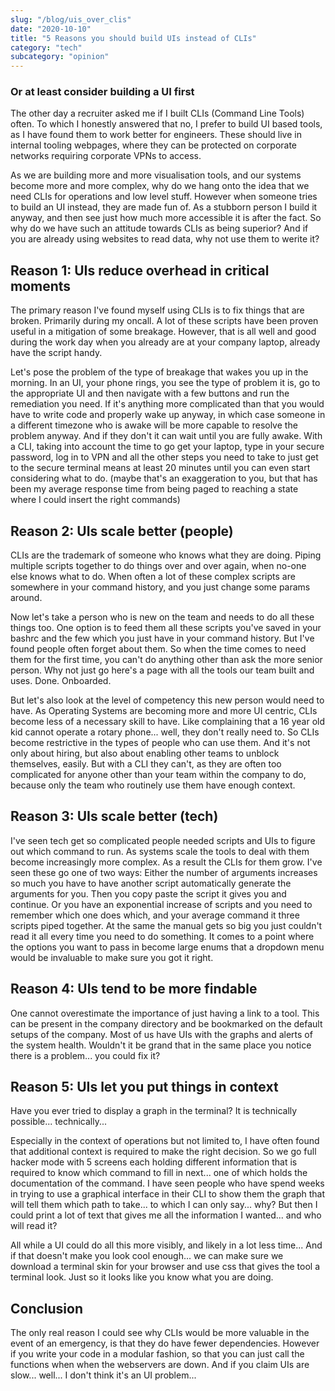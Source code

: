 ```yaml
---
slug: "/blog/uis_over_clis"
date: "2020-10-10"
title: "5 Reasons you should build UIs instead of CLIs"
category: "tech"
subcategory: "opinion"
---
```

### Or at least consider building a UI first
The other day a recruiter asked me if I built CLIs (Command Line Tools) often. To which I honestly answered that no, I prefer to build UI based tools, as I have found them to work better for engineers. These should live in internal tooling webpages, where they can be protected on corporate networks requiring corporate VPNs to access. 

As we are building more and more visualisation tools, and our systems become more and more complex, why do we hang onto the idea that we need CLIs for operations and low level stuff. However when someone tries to build an UI instead, they are made fun of. As a stubborn person I build it anyway, and then see just how much more accessible it is after the fact. So why do we have such an attitude towards CLIs as being superior? And if you are already using websites to read data, why not use them to werite it?

## Reason 1: UIs reduce overhead in critical moments
The primary reason I've found myself using CLIs is to fix things that are broken. Primarily during my oncall. A lot of these scripts have been proven useful in a mitigation of some breakage. However, that is all well and good during the work day when you already are at your company laptop, already have the script handy.

Let's pose the problem of the type of breakage that wakes you up in the morning. In an UI, your phone rings, you see the type of problem it is, go to the appropriate UI and then navigate with a few buttons and run the remediation you need. If it's anything more complicated than that you would have to write code and properly wake up anyway, in which case someone in a different timezone who is awake will be more capable to resolve the problem anyway. And if they don't it can wait until you are fully awake. With a CLI, taking into account the time to go get your laptop, type in your secure password, log in to VPN and all the other steps you need to take to just get to the secure terminal means at least 20 minutes until you can even start considering what to do. (maybe that's an exaggeration to you, but that has been my average response time from being paged to reaching a state where I could insert the right commands)

## Reason 2: UIs scale better (people)
CLIs are the trademark of someone who knows what they are doing. Piping multiple scripts together to do things over and over again, when no-one else knows what to do. When often a lot of these complex scripts are somewhere in your command history, and you just change some params around. 

Now let's take a person who is new on the team and needs to do all these things too. One option is to feed them all these scripts you've saved in your bashrc and the few which you just have in your command history. But I've found people often forget about them. So when the time comes to need them for the first time, you can't do anything other than ask the more senior person. Why not just go here's a page with all the tools our team built and uses. Done. Onboarded.

But let's also look at the level of competency this new person would need to have. As Operating Systems are becoming more and more UI centric, CLIs become less of a necessary skill to have. Like complaining that a 16 year old kid cannot operate a rotary phone... well, they don't really need to. So CLIs become restrictive in the types of people who can use them. And it's not only about hiring, but also about enabling other teams to unblock themselves, easily. But with a CLI they can't, as they are often too complicated for anyone other than your team within the company to do, because only the team who routinely use them have enough context. 

## Reason 3: UIs scale better (tech)
I've seen tech get so complicated people needed scripts and UIs to figure out which command to run. As systems scale the tools to deal with them become increasingly more complex. As a result the CLIs for them grow. I've seen these go one of two ways: Either the number of arguments increases so much you have to have another script automatically generate the arguments for you. Then you copy paste the script it gives you and continue. Or you have an exponential increase of scripts and you need to remember which one does which, and your average command it three scripts piped together. At the same the manual gets so big you just couldn't read it all every time you need to do something. It comes to a point where the options you want to pass in become large enums that a dropdown menu would be invaluable to make sure you got it right. 

## Reason 4: UIs tend to be more findable
One cannot overestimate the importance of just having a link to a tool. This can be present in the company directory and be bookmarked on the default setups of the company. Most of us have UIs with the graphs and alerts of the system health. Wouldn't it be grand that in the same place you notice there is a problem... you could fix it? 

## Reason 5: UIs let you put things in context
Have you ever tried to display a graph in the terminal? It is technically possible... technically... 

Especially in the context of operations but not limited to, I have often found that additional context is required to make the right decision. So we go full hacker mode with 5 screens each holding different information that is required to know which command to fill in next... one of which holds the documentation of the command. I have seen people who have spend weeks in trying to use a graphical interface in their CLI to show them the graph that will tell them which path to take... to which I can only say... why? But then I could print a lot of text that gives me all the information I wanted... and who will read it?

All while a UI could do all this more visibly, and likely in a lot less time... And if that doesn't make you look cool enough... we can make sure we download a terminal skin for your browser and use css that gives the tool a terminal look. Just so it looks like you know what you are doing.

## Conclusion
The only real reason I could see why CLIs would be more valuable in the event of an emergency, is that they do have fewer dependencies. However if you write your code in a modular fashion, so that you can just call the functions when when the webservers are down. And if you claim UIs are slow... well... I don't think it's an UI problem... 